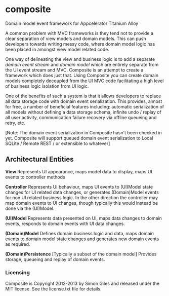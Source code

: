 # composite

Domain model event framework for Appcelerator Titanium Alloy

A common problem with MVC frameworks is they tend not to provide a clear separation of view models and domain models.  This can push developers towards writing messy code, where domain model logic has been placed in amongst view model related code.  

One way of delineating the view and business logic is to add a separate *domain event stream* and *domain model* which are entirely separate from the UI event stream and MVC. Composite is  an attempt to create a framework which does just that. Using Composite you can create domain models completely decoupled from the UI MVC code facilitating a high level of business logic isolation from UI logic.

One of the benefits of such a system is that it allows developers to replace all data storage code with domain event serialization.  This provides, almost for free, a number of beneficial features including: automatic serialization of all models without defining a data storage schema, infinite undo / replay of all user activity, communication failure recovery via offline queueing and retry, etc.

[Note: The domain event serialization in Composite hasn't been checked in yet.  Composite will support queued domain event serialization to Local SQLite / Remote REST / or extensible to whatever]

## Architectural Entities

**View** Represents UI appearance, maps model data to display, maps UI events to controller methods

**Controller** Represents UI behaviour, maps UI events to (UI)Model state changes for UI related data changes, or generates (Domain)Model events for non UI related business logic.  In the other direction the controller may map domain events to UI changes, though typically this would instead be done via the (UI)Model.

**(UI)Model** Represents data presented on UI, maps data changes to domain events, responds to domain events with UI data changes.

**(Domain)Model** Defines domain business logic and data, maps domain events to domain model state changes and generates new domain events as required.

**(Domain)Persistence** [Typically a subset of the domain model] Provides storage, queueing and replay of domain events.

### Licensing

Composite is Copyright 2012-2013 by Simon Giles and released under the MIT license.  See the license.txt file for details.
